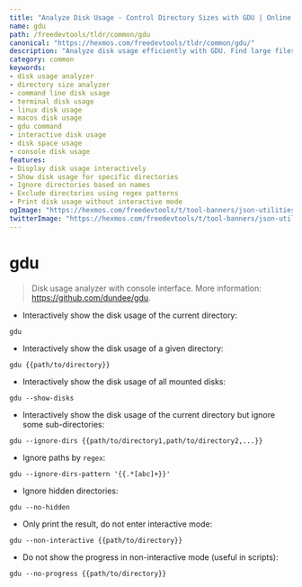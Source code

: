 ```yaml
---
title: "Analyze Disk Usage - Control Directory Sizes with GDU | Online Free DevTools by Hexmos"
name: gdu
path: /freedevtools/tldr/common/gdu
canonical: "https://hexmos.com/freedevtools/tldr/common/gdu/"
description: "Analyze disk usage efficiently with GDU. Find large files and directories quickly using this command-line tool. Free online tool, no registration required."
category: common
keywords:
- disk usage analyzer
- directory size analyzer
- command line disk usage
- terminal disk usage
- linux disk usage
- macos disk usage
- gdu command
- interactive disk usage
- disk space usage
- console disk usage
features:
- Display disk usage interactively
- Show disk usage for specific directories
- Ignore directories based on names
- Exclude directories using regex patterns
- Print disk usage without interactive mode
ogImage: "https://hexmos.com/freedevtools/t/tool-banners/json-utilities-banner.png"
twitterImage: "https://hexmos.com/freedevtools/t/tool-banners/json-utilities-banner.png"
---
```


# gdu

> Disk usage analyzer with console interface.
> More information: <https://github.com/dundee/gdu>.

- Interactively show the disk usage of the current directory:

`gdu`

- Interactively show the disk usage of a given directory:

`gdu {{path/to/directory}}`

- Interactively show the disk usage of all mounted disks:

`gdu --show-disks`

- Interactively show the disk usage of the current directory but ignore some sub-directories:

`gdu --ignore-dirs {{path/to/directory1,path/to/directory2,...}}`

- Ignore paths by `regex`:

`gdu --ignore-dirs-pattern '{{.*[abc]+}}'`

- Ignore hidden directories:

`gdu --no-hidden`

- Only print the result, do not enter interactive mode:

`gdu --non-interactive {{path/to/directory}}`

- Do not show the progress in non-interactive mode (useful in scripts):

`gdu --no-progress {{path/to/directory}}`
